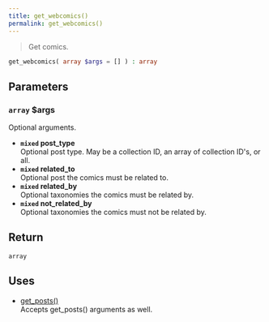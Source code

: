 ```yaml
---
title: get_webcomics()
permalink: get_webcomics()
---
```


> Get comics.

```php
get_webcomics( array $args = [] ) : array
```

## Parameters

### `array` $args
Optional arguments.

- **`mixed` post_type**  
Optional post type. May be a collection ID, an
array of collection ID's, or all.
- **`mixed` related_to**  
Optional post the comics must be related to.
- **`mixed` related_by**  
Optional taxonomies the comics must be related
by.
- **`mixed` not_related_by**  
Optional taxonomies the comics must not be
related by.

## Return

`array`

## Uses
- [get_posts()](https://developer.wordpress.org/reference/functions/get_posts/)  
Accepts
get_posts() arguments as well.
